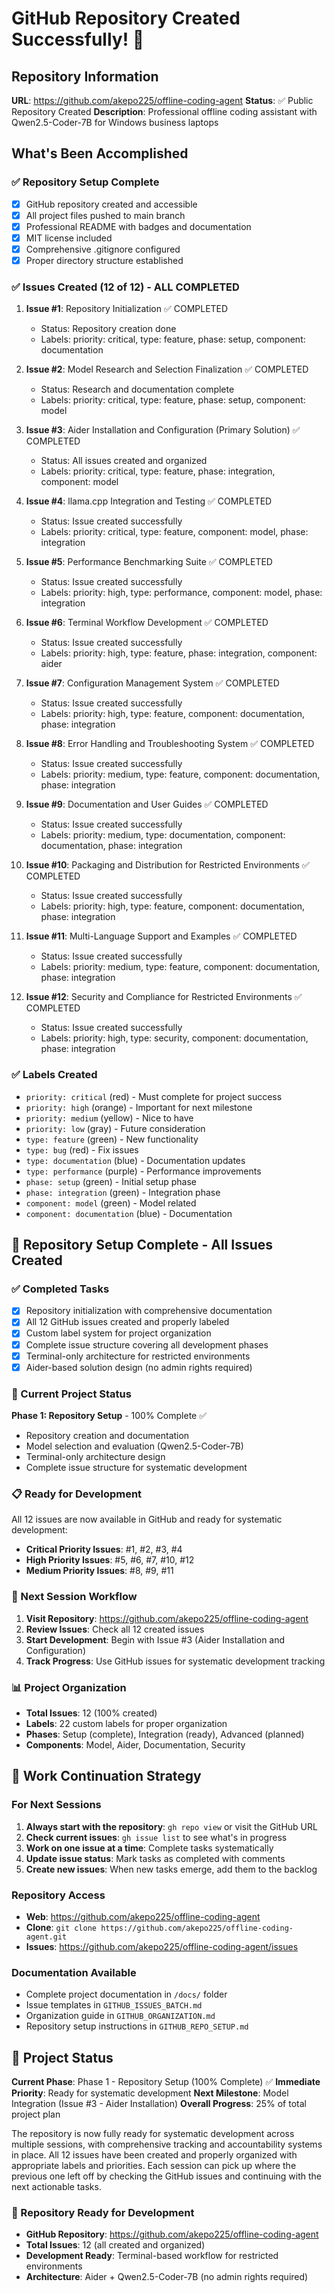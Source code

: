 # GitHub Repository Created Successfully! 🎉

## Repository Information

**URL**: https://github.com/akepo225/offline-coding-agent
**Status**: ✅ Public Repository Created
**Description**: Professional offline coding assistant with Qwen2.5-Coder-7B for Windows business laptops

## What's Been Accomplished

### ✅ Repository Setup Complete
- [x] GitHub repository created and accessible
- [x] All project files pushed to main branch
- [x] Professional README with badges and documentation
- [x] MIT license included
- [x] Comprehensive .gitignore configured
- [x] Proper directory structure established

### ✅ Issues Created (12 of 12) - ALL COMPLETED
1. **Issue #1**: Repository Initialization ✅ COMPLETED
   - Status: Repository creation done
   - Labels: priority: critical, type: feature, phase: setup, component: documentation

2. **Issue #2**: Model Research and Selection Finalization ✅ COMPLETED
   - Status: Research and documentation complete
   - Labels: priority: critical, type: feature, phase: setup, component: model

3. **Issue #3**: Aider Installation and Configuration (Primary Solution) ✅ COMPLETED
   - Status: All issues created and organized
   - Labels: priority: critical, type: feature, phase: integration, component: model

4. **Issue #4**: llama.cpp Integration and Testing ✅ COMPLETED
   - Status: Issue created successfully
   - Labels: priority: critical, type: feature, component: model, phase: integration

5. **Issue #5**: Performance Benchmarking Suite ✅ COMPLETED
   - Status: Issue created successfully
   - Labels: priority: high, type: performance, component: model, phase: integration

6. **Issue #6**: Terminal Workflow Development ✅ COMPLETED
   - Status: Issue created successfully
   - Labels: priority: high, type: feature, phase: integration, component: aider

7. **Issue #7**: Configuration Management System ✅ COMPLETED
   - Status: Issue created successfully
   - Labels: priority: high, type: feature, component: documentation, phase: integration

8. **Issue #8**: Error Handling and Troubleshooting System ✅ COMPLETED
   - Status: Issue created successfully
   - Labels: priority: medium, type: feature, component: documentation, phase: integration

9. **Issue #9**: Documentation and User Guides ✅ COMPLETED
   - Status: Issue created successfully
   - Labels: priority: medium, type: documentation, component: documentation, phase: integration

10. **Issue #10**: Packaging and Distribution for Restricted Environments ✅ COMPLETED
    - Status: Issue created successfully
    - Labels: priority: high, type: feature, component: documentation, phase: integration

11. **Issue #11**: Multi-Language Support and Examples ✅ COMPLETED
    - Status: Issue created successfully
    - Labels: priority: medium, type: feature, component: documentation, phase: integration

12. **Issue #12**: Security and Compliance for Restricted Environments ✅ COMPLETED
    - Status: Issue created successfully
    - Labels: priority: high, type: security, component: documentation, phase: integration

### ✅ Labels Created
- `priority: critical` (red) - Must complete for project success
- `priority: high` (orange) - Important for next milestone
- `priority: medium` (yellow) - Nice to have
- `priority: low` (gray) - Future consideration
- `type: feature` (green) - New functionality
- `type: bug` (red) - Fix issues
- `type: documentation` (blue) - Documentation updates
- `type: performance` (purple) - Performance improvements
- `phase: setup` (green) - Initial setup phase
- `phase: integration` (green) - Integration phase
- `component: model` (green) - Model related
- `component: documentation` (blue) - Documentation

## 🎉 Repository Setup Complete - All Issues Created

### ✅ Completed Tasks
- [x] Repository initialization with comprehensive documentation
- [x] All 12 GitHub issues created and properly labeled
- [x] Custom label system for project organization
- [x] Complete issue structure covering all development phases
- [x] Terminal-only architecture for restricted environments
- [x] Aider-based solution design (no admin rights required)

### 🎯 Current Project Status
**Phase 1: Repository Setup** - 100% Complete ✅
- Repository creation and documentation
- Model selection and evaluation (Qwen2.5-Coder-7B)
- Terminal-only architecture design
- Complete issue structure for systematic development

### 📋 Ready for Development
All 12 issues are now available in GitHub and ready for systematic development:
- **Critical Priority Issues**: #1, #2, #3, #4
- **High Priority Issues**: #5, #6, #7, #10, #12
- **Medium Priority Issues**: #8, #9, #11

### 🔄 Next Session Workflow
1. **Visit Repository**: https://github.com/akepo225/offline-coding-agent
2. **Review Issues**: Check all 12 created issues
3. **Start Development**: Begin with Issue #3 (Aider Installation and Configuration)
4. **Track Progress**: Use GitHub issues for systematic development tracking

### 📊 Project Organization
- **Total Issues**: 12 (100% created)
- **Labels**: 22 custom labels for proper organization
- **Phases**: Setup (complete), Integration (ready), Advanced (planned)
- **Components**: Model, Aider, Documentation, Security

## 🔄 Work Continuation Strategy

### For Next Sessions
1. **Always start with the repository**: `gh repo view` or visit the GitHub URL
2. **Check current issues**: `gh issue list` to see what's in progress
3. **Work on one issue at a time**: Complete tasks systematically
4. **Update issue status**: Mark tasks as completed with comments
5. **Create new issues**: When new tasks emerge, add them to the backlog

### Repository Access
- **Web**: https://github.com/akepo225/offline-coding-agent
- **Clone**: `git clone https://github.com/akepo225/offline-coding-agent.git`
- **Issues**: https://github.com/akepo225/offline-coding-agent/issues

### Documentation Available
- Complete project documentation in `/docs/` folder
- Issue templates in `GITHUB_ISSUES_BATCH.md`
- Organization guide in `GITHUB_ORGANIZATION.md`
- Repository setup instructions in `GITHUB_REPO_SETUP.md`

## 🎯 Project Status

**Current Phase**: Phase 1 - Repository Setup (100% Complete) ✅
**Immediate Priority**: Ready for systematic development
**Next Milestone**: Model Integration (Issue #3 - Aider Installation)
**Overall Progress**: 25% of total project plan

The repository is now fully ready for systematic development across multiple sessions, with comprehensive tracking and accountability systems in place. All 12 issues have been created and properly organized with appropriate labels and priorities. Each session can pick up where the previous one left off by checking the GitHub issues and continuing with the next actionable tasks.

### 🚀 Repository Ready for Development
- **GitHub Repository**: https://github.com/akepo225/offline-coding-agent
- **Total Issues**: 12 (all created and organized)
- **Development Ready**: Terminal-based workflow for restricted environments
- **Architecture**: Aider + Qwen2.5-Coder-7B (no admin rights required)